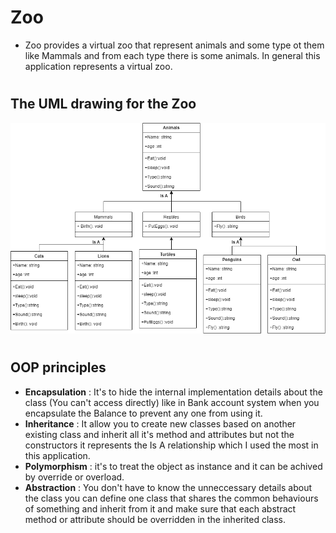 # Zoo
+ Zoo provides a virtual zoo that represent animals and some type ot them like Mammals and from each type there is some animals. In general this application represents a virtual zoo.

#
## The UML drawing for the Zoo
![UML drawing](./UMLdraw.png)
#
## OOP principles
+ **Encapsulation** : It's to hide the internal implementation details about the class (You can't access directly) like in Bank account system when you encapsulate the Balance to prevent any one from using it.
+ **Inheritance** : It allow you to create new classes based on another existing class and inherit all it's method and attributes but not the constructors it represents the Is A relationship which I used the most in this application.
+ **Polymorphism** : it's to treat the object as instance and it can be achived by override or overload.
+ **Abstraction** : You don't have to know the unneccessary details about the class you can define one class that shares the common behaviours of something and inherit from it and make sure that each abstract method or attribute should be overridden in the inherited class.
